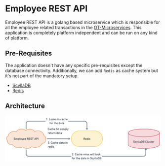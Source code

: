 # Employee REST API

Employee REST API is a golang based microservice which is responsible for all the employee related transactions in the [OT-Microservices](https://github.com/OT-MICROSERVICES). This application is completely platform independent and can be run on any kind of platform.

## Pre-Requisites

The application doesn't have any specific pre-requisites except the database connectivity. Additionally, we can add `Redis` as cache system but it's not part of the mandatory setup.

- [ScyllaDB](https://www.scylladb.com/)
- [Redis](https:/redis.com/)

## Architecture

![](./static/employee.png)

